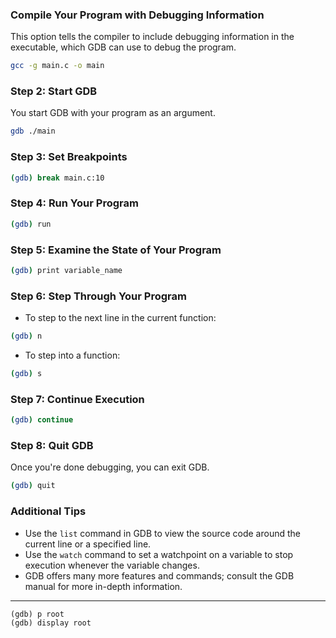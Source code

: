 
### Compile Your Program with Debugging Information

This option tells the compiler to include debugging information in the executable, which GDB can use to debug the program.

```bash
gcc -g main.c -o main
```

### Step 2: Start GDB

You start GDB with your program as an argument.

```bash
gdb ./main
```

### Step 3: Set Breakpoints

```bash
(gdb) break main.c:10
```

### Step 4: Run Your Program

```bash
(gdb) run
```

### Step 5: Examine the State of Your Program 

```bash
(gdb) print variable_name
```

### Step 6: Step Through Your Program 

- To step to the next line in the current function:
```bash
(gdb) n
```

- To step into a function:
```bash
(gdb) s
```

### Step 7: Continue Execution

```bash
(gdb) continue
```

### Step 8: Quit GDB

Once you're done debugging, you can exit GDB.

```bash
(gdb) quit
```
### Additional Tips

- Use the `list` command in GDB to view the source code around the current line or a specified line.
- Use the `watch` command to set a watchpoint on a variable to stop execution whenever the variable changes.
- GDB offers many more features and commands; consult the GDB manual for more in-depth information.

---

```gdb
(gdb) p root
(gdb) display root
```